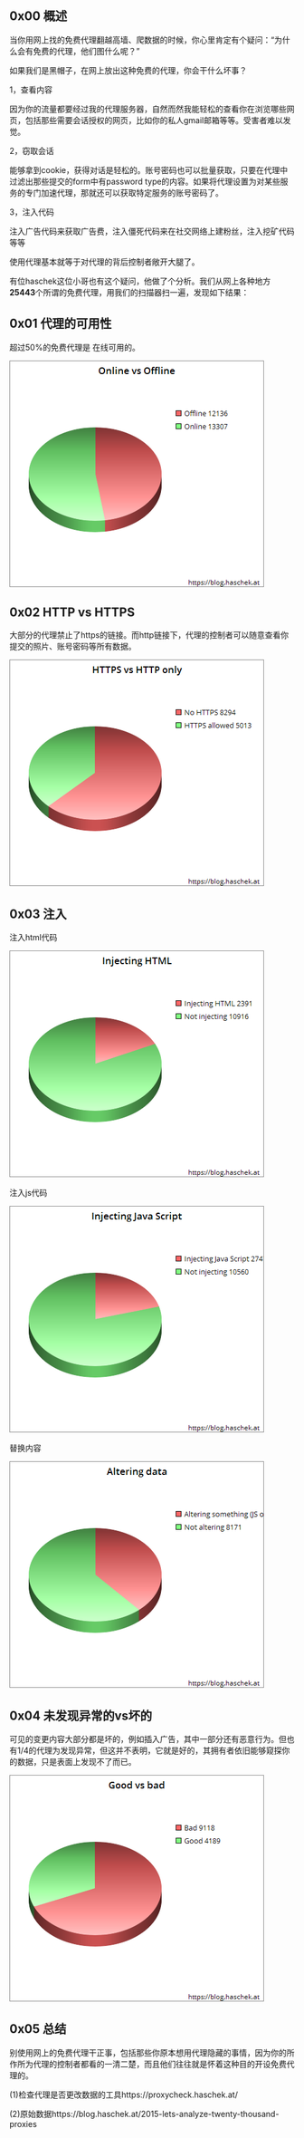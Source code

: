 ## 0x00 概述

当你用网上找的免费代理翻越高墙、爬数据的时候，你心里肯定有个疑问：“为什么会有免费的代理，他们图什么呢？”

如果我们是黑帽子，在网上放出这种免费的代理，你会干什么坏事？

1，查看内容

因为你的流量都要经过我的代理服务器，自然而然我能轻松的查看你在浏览哪些网页，包括那些需要会话授权的网页，比如你的私人gmail邮箱等等。受害者难以发觉。

2，窃取会话

能够拿到cookie，获得对话是轻松的。账号密码也可以批量获取，只要在代理中过滤出那些提交的form中有password type的内容。如果将代理设置为对某些服务的专门加速代理，那就还可以获取特定服务的账号密码了。

3，注入代码

注入广告代码来获取广告费，注入僵死代码来在社交网络上建粉丝，注入挖矿代码等等

使用代理基本就等于对代理的背后控制者敞开大腿了。



有位haschek这位小哥也有这个疑问，他做了个分析。我们从网上各种地方**25443**个所谓的免费代理，用我们的扫描器扫一遍，发现如下结果：



## 0x01 代理的可用性

超过50%的免费代理是 在线可用的。

![img](0/0.png)



 ## 0x02 HTTP vs HTTPS

大部分的代理禁止了https的链接。而http链接下，代理的控制者可以随意查看你提交的照片、账号密码等所有数据。

![img](0/1.png)



## 0x03 注入

注入html代码

![](0/2.png)



注入js代码

![](0/3.png)



替换内容

![](0/6.png)



## 0x04 未发现异常的vs坏的

可见的变更内容大部分都是坏的，例如插入广告，其中一部分还有恶意行为。但也有1/4的代理为发现异常，但这并不表明，它就是好的，其拥有者依旧能够窥探你的数据，只是表面上发现不了而已。

![](0/4.png)



## 0x05 总结

别使用网上的免费代理干正事，包括那些你原本想用代理隐藏的事情，因为你的所作所为代理的控制者都看的一清二楚，而且他们往往就是怀着这种目的开设免费代理的。



(1)检查代理是否更改数据的工具https://proxycheck.haschek.at/

(2)原始数据https://blog.haschek.at/2015-lets-analyze-twenty-thousand-proxies

